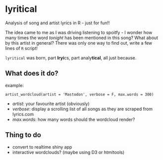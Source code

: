 # lyritical
Analysis of song and artist lyrics in R - just for fun!!

The idea came to me as I was driving listening to spoitfy - I wonder how many times the word *tonight* has been mentioned in this song? What about by this artist in general? There was only one way to find out, write a few lines of `R` script!

`lyritical` was born, part **lryi**cs, part analy**tical**, all just because.

## What does it do?

example:

`artist_wordcloud(artist = 'Mastodon', verbose = F, max.words = 300)`

  - *artist*: your favourite artist (obviously)  
  - *verbose*: display a scrolling list of all songs as they are scraped from lyrics.com  
  - *max.words*: how many words should the wordcloud render?

## Thing to do

  - convert to realtime shiny app
  - interactive wordclouds? (maybe using D3 or htmltools) 
